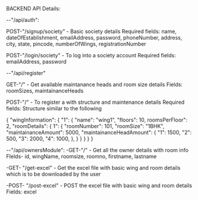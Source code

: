 BACKEND API Details:

--"/api/auth":

POST-"/signup/society" - Basic society details
Required fields: name, dateOfEstablishment, emailAddress, password, phoneNumber, address, city, state, pincode, numberOfWings, registrationNumber

POST-"/login/society" - To log into a society account
Required fields: emailAddress, password

--"/api/register"

GET-"/" - Get available maintanance heads and room size details
Fields: roomSizes, maintainanceHeads

POST-"/" - To register a with structure and maintenance details
Required fields: Structure similar to the following

{
"wingInformation": {
  "1": {
"name": "wing1",
"floors": 10,
roomsPerFloor": 2,
 "roomDetails": {
1": {
"roomNumber": 101,
"roomSize": "1BHK",
"maintainanceAmount": 5000,
"maintainanceHeadAmount": {
"1": 1500,
"2": 500,
"3": 2000,
"4": 1000,
},
}
}
}
}
}

--"/api/ownersModule":
-GET-"/" - Get all the owner details with room info
FIelds- id, wingName, roomsize, roomno, firstname, lastname

-GET- "/get-excel" - Get the excel file with basic wing and room details which is to be downloaded by the user

-POST- "/post-excel" - POST the excel file with basic wing and room details
Fields: excel

